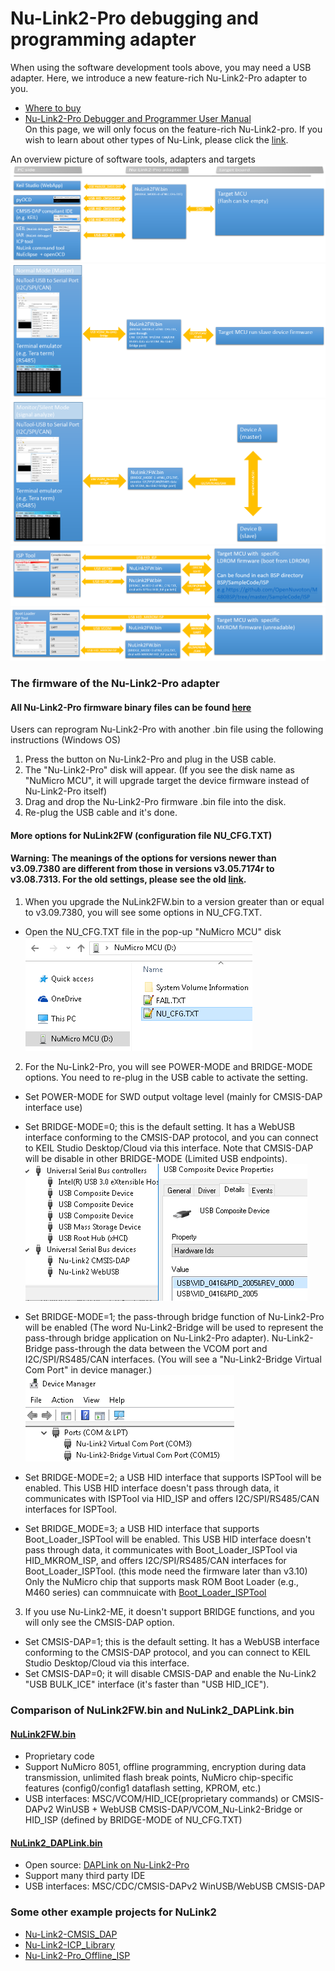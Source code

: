 
# Nu-Link2-Pro debugging and programming adapter
When using the software development tools above, you may need a USB adapter. 
Here, we introduce a new feature-rich Nu-Link2-Pro adapter to you. 
- [Where to buy](https://direct.nuvoton.com/tw/Nu-Link2-pro)   
- [Nu-Link2-Pro Debugger and Programmer User Manual](https://www.nuvoton.com/resource-download.jsp?tp_GUID=UG1320200319174043)  
On this page, we will only focus on the feature-rich Nu-Link2-pro. If you wish to learn about other types of Nu-Link, please click the [link](https://www.nuvoton.com/tool-and-software/debugger-and-programmer/1-to-1-debugger-and-programmer/).   

An overview picture of software tools, adapters and targets  
![](img/7380_BM0.PNG)
![](img/7380_BM1.PNG)
![](img/7380_BM1_MON.PNG)
![](img/7380_BM2.png)
![](img/7443_BM3.png)

### The firmware of the Nu-Link2-Pro adapter
#### All Nu-Link2-Pro firmware binary files can be found [here](./Latest_NuLink_Firmware)  
Users can reprogram Nu-Link2-Pro with another .bin file using the following instructions (Windows OS)  
1. Press the button on Nu-Link2-Pro and plug in the USB cable.
2. The "Nu-Link2-Pro" disk will appear.  (If you see the disk name as "NuMicro MCU", it will upgrade target the device firmware instead of Nu-Link2-Pro itself) 
3. Drag and drop the Nu-Link2-Pro firmware .bin file into the disk.
4. Re-plug the USB cable and it's done.  

#### More options for NuLink2FW (configuration file NU_CFG.TXT)   
#### Warning: The meanings of the options for versions newer than v3.09.7380 are different from those in versions v3.05.7174r to v3.08.7313. For the old settings, please see the old [link](https://github.com/OpenNuvoton/Nuvoton_Tools/blob/70dcc9ce06c7d178160c84b870a49d4e9cbf5d1a/README.md).
1. When you upgrade the NuLink2FW.bin to a version greater than or equal to v3.09.7380, you will see some options in NU_CFG.TXT.
* Open the NU_CFG.TXT file in the pop-up "NuMicro MCU" disk  
<kbd>![](img/NUTXT.png)</kbd>

2. For the Nu-Link2-Pro, you will see POWER-MODE and BRIDGE-MODE options. You need to re-plug in the USB cable to activate the setting.
* Set POWER-MODE for SWD output voltage level (mainly for CMSIS-DAP interface use)
    
* Set BRIDGE-MODE=0; this is the default setting. It has a WebUSB interface conforming to the CMSIS-DAP protocol, and you can connect to KEIL Studio Desktop/Cloud via this interface. Note that CMSIS-DAP will be disable in other BRIDGE-MODE (Limited USB endpoints).  
<kbd>![](img/7380_DEV_WEBUSB_2005.PNG)</kbd>

* Set BRIDGE-MODE=1; the pass-through bridge function of Nu-Link2-Pro will be enabled (The word Nu-Link2-Bridge will be used to represent the pass-through bridge application on Nu-Link2-Pro adapter). Nu-Link2-Bridge pass-through the data between the VCOM port and I2C/SPI/RS485/CAN interfaces.
    (You will see a "Nu-Link2-Bridge Virtual Com Port" in device manager.)
<kbd>![](img/device_manager.png)</kbd>

* Set BRIDGE-MODE=2; a USB HID interface that supports ISPTool will be enabled. This USB HID interface doesn't pass through data, it communicates with ISPTool via HID_ISP and offers I2C/SPI/RS485/CAN interfaces for ISPTool.

* Set BRIDGE_MODE=3; a USB HID interface that supports Boot_Loader_ISPTool will be enabled. This USB HID interface doesn't pass through data, it communicates with Boot_Loader_ISPTool via HID_MKROM_ISP, and offers I2C/SPI/RS485/CAN interfaces for Boot_Loader_ISPTool. (this mode need the firmware later than v3.10)  
Only the NuMicro chip that supports mask ROM Boot Loader (e.g., M460 series) can commnuicate with [Boot_Loader_ISPTool](https://www.nuvoton.com/resource-download.jsp?tp_GUID=SW132022071806572776&currentFolder=/products/microcontrollers/arm-cortex-m4-mcus/m467-ethernet-crypto-series/)  

3. If you use Nu-Link2-ME, it doesn't support BRIDGE functions, and you will only see the CMSIS-DAP option.
* Set CMSIS-DAP=1; this is the default setting. It has a WebUSB interface conforming to the CMSIS-DAP protocol, and you can connect to KEIL Studio Desktop/Cloud via this interface.
* Set CMSIS-DAP=0; it will disable CMSIS-DAP and enable the Nu-Link2 "USB BULK_ICE" interface (it's faster than "USB HID_ICE").


### Comparison of NuLink2FW.bin and NuLink2_DAPLink.bin  
#### [NuLink2FW.bin](./Latest_NuLink_Firmware)
- Proprietary code 
- Support NuMicro 8051, offline programming, encryption during data transmission, unlimited flash break points, NuMicro chip-specific features (config0/config1 dataflash setting, KPROM, etc.)
- USB interfaces: MSC/VCOM/HID_ICE(proprietary commands) or CMSIS-DAPv2 WinUSB + WebUSB CMSIS-DAP/VCOM_Nu-Link2-Bridge or HID_ISP (defined by BRIDGE-MODE of NU_CFG.TXT)

#### [NuLink2_DAPLink.bin](./Latest_NuLink_Firmware)
- Open source: [DAPLink on Nu-Link2-Pro](https://github.com/OpenNuvoton/DapLink)  
- Support many third party IDE
- USB interfaces: MSC/CDC/CMSIS-DAPv2 WinUSB/WebUSB CMSIS-DAP  

### Some other example projects for NuLink2  
- [Nu-Link2-CMSIS_DAP](https://github.com/OpenNuvoton/NuLink2_CMSIS_DAP)
- [Nu-Link2-ICP_Library](https://github.com/OpenNuvoton/NuLink2_ICP_Library)
- [Nu-Link2-Pro_Offline_ISP](https://github.com/OpenNuvoton/Nu-Link2-Pro_Offline_ISP)
            
<br>
<br>
